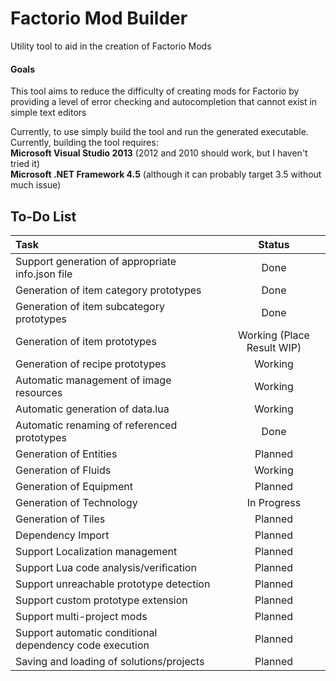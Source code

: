 # Factorio Mod Builder
Utility tool to aid in the creation of Factorio Mods

#### Goals
This tool aims to reduce the difficulty of creating mods for Factorio by 
providing a level of error checking and autocompletion that cannot exist in
simple text editors 

Currently, to use simply build the tool and run the generated executable.  Currently,
building the tool requires:  
**Microsoft Visual Studio 2013** (2012 and 2010 should work, but I haven't tried it)  
**Microsoft .NET Framework 4.5** (although it can probably target 3.5 without much issue)

## To-Do List
| Task | Status |     
| :--| :-: |
| Support generation of appropriate info.json file | Done |
| Generation of item category prototypes | Done |
| Generation of item subcategory prototypes | Done |
| Generation of item prototypes | Working (Place Result WIP) |
| Generation of recipe prototypes | Working |
| Automatic management of image resources | Working |
| Automatic generation of data.lua | Working |
| Automatic renaming of referenced prototypes | Done |
| Generation of Entities | Planned |
| Generation of Fluids | Working |
| Generation of Equipment | Planned |
| Generation of Technology | In Progress |
| Generation of Tiles | Planned |
| Dependency Import | Planned |
| Support Localization management | Planned |
| Support Lua code analysis/verification | Planned |
| Support unreachable prototype detection | Planned |
| Support custom prototype extension | Planned |
| Support multi-project mods | Planned |
| Support automatic conditional dependency code execution | Planned |
| Saving and loading of solutions/projects | Planned |

